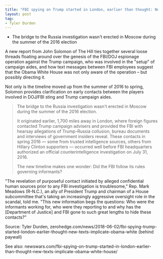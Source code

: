 ```yaml
---
title: "FBI spying on Trump started in London, earlier than thought: New texts implicate Obama White House"
layout: post
tag:
- Tyler Durden
---
```


- The bridge to the Russia investigation wasn't erected in Moscow during the summer of the 2016 election

A new report from John Solomon of The Hill ties together several loose threads floating around over the genesis of the FBI/DOJ espionage operation against the Trump campaign, who was involved in the "setup" of campaign aides, and how text messages between FBI employees suggest that the Obama White House was not only aware of the operation – but possibly directing it.

Not only is the timeline moved up from the summer of 2016 to spring, Solomon provides clarification on early contacts between the players involved in DOJ/FBI sting and Trump campaign aides.

> The bridge to the Russia investigation wasn't erected in Moscow during the summer of the 2016 election.
>
> It originated earlier, 1,700 miles away in London, where foreign figures contacted Trump campaign advisers and provided the FBI with hearsay allegations of Trump-Russia collusion, bureau documents and interviews of government insiders reveal. These contacts in spring 2016 — some from trusted intelligence sources, others from Hillary Clinton supporters — occurred well before FBI headquarters authorized an official counterintelligence investigation on July 31, 2016.
>
> The new timeline makes one wonder: Did the FBI follow its rules governing informants?

"The revelation of purposeful contact initiated by alleged confidential human sources prior to any FBI investigation is troublesome," Rep. Mark Meadows (R-N.C.), an ally of President Trump and chairman of a House subcommittee that's taking an increasingly aggressive oversight role in the scandal, told me. "This new information begs the questions: Who were the informants working for, who were they reporting to and why has the [Department of Justice] and FBI gone to such great lengths to hide these contacts?"

Source: Tyler Durden, zerohedge.com/news/2018-06-02/fbi-spying-trump-started-london-earlier-thought-new-texts-implicate-obama-white (behind paywall)

See also: newswars.com/fbi-spying-on-trump-started-in-london-earlier-than-thought-new-texts-implicate-obama-white-house/
